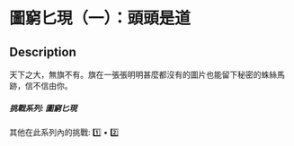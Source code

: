 圖窮匕現（一）：頭頭是道
===

## Description

天下之大，無旗不有。旗在一張張明明甚麼都沒有的圖片也能留下秘密的蛛絲馬跡，信不信由你。

##### 挑戰系列: 圖窮匕現

其他在此系列內的挑戰: [1️⃣](/challenges/359702030) • [2️⃣](/challenges/631596424)
